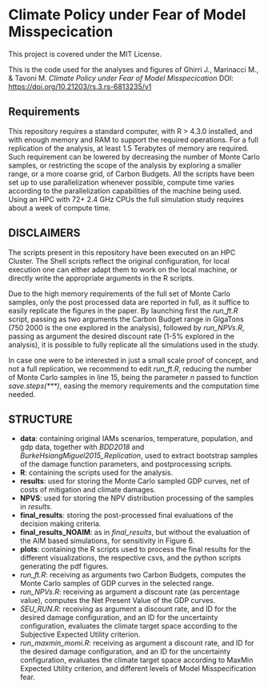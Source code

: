 # Climate Policy under Fear of Model Misspecication
This project is covered under the MIT License.

This is the code used for the analyses and figures of Ghirri J., Marinacci M., & Tavoni M. _Climate Policy under Fear of Model Misspecication_ DOI: https://doi.org/10.21203/rs.3.rs-6813235/v1

## Requirements
This repository requires a standard computer, with R > 4.3.0 installed, and with enough memory and RAM to support the required operations. For a full replication of the analysis, at least 1.5 Terabytes of memory are required. Such requirement can be lowered by decreasing the number of Monte Carlo samples, or restricting the scope of the analysis by exploring a smaller range, or a more coarse grid, of Carbon Budgets.
All the scripts have been set up to use parallelization whenever possible, compute time varies according to the parallelization capabilities of the machine being used. Using an HPC with 72+ 2.4 GHz CPUs the full simulation study requires about a week of compute time.

## DISCLAIMERS
The scripts present in this repository have been executed on an HPC Cluster. The Shell scripts reflect the original configuration, for local execution one can either adapt them to work on the local machine, or directly write the appropriate arguments in the R scripts.

Due to the high memory requirements of the full set of Monte Carlo samples, only the post processed data are reported in full, as it suffice to easily replicate the figures in the paper. 
By launching first the _run_ft.R_ script, passing as two arguments the Carbon Budget range in GigaTons (750 2000 is the one explored in the analysis), followed by _run_NPVs.R_, passing as argument the desired discount rate (1-5% explored in the analysis), it is possible to fully replicate all the simulations used in the study.

In case one were to be interested in just a small scale proof of concept, and not a full replication, we recommend to edit _run_ft.R_, reducing the number of Monte Carlo samples in line 15, being the parameter _n_ passed to function _save.steps(***)_, easing the memory requirements and the computation time needed.

## STRUCTURE
- **data**: containing original IAMs scenarios, temperature, population, and gdp data, together with *BDD2018* and *BurkeHsiangMiguel2015_Replication*, used to extract bootstrap samples of the damage function parameters, and postprocessing scripts.
- **R**: containing the scripts used for the analysis.
- **results**: used for storing the Monte Carlo sampled GDP curves, net of costs of mitigation and climate damages.
- **NPVS**: used for storing the NPV distribution processing of the samples in *results*.
- **final_results**: storing the post-processed final evaluations of the decision making criteria.
- **final_results_NOAIM**: as in *final_results*, but without the evaluation of the AIM based simulations, for sensitivity in Figure 6.
- **plots**: containing the R scripts used to process the final results for the different visualizations, the respective csvs, and the python scripts generating the pdf figures.
- _run_ft.R_: receiving as arguments two Carbon Budgets, computes the Monte Carlo samples of GDP curves in the selected range.
- _run_NPVs.R_: receiving as argument a discount rate (as percentage value), computes the Net Present Value of the GDP curves.
- _SEU_RUN.R_: receiving as argument a discount rate, and ID for the desired damage configuration, and an ID for the uncertainty configuration, evaluates the climate target space according to the Subjective Expected Utility criterion.
- _run_maxmin_momi.R_: receiving as argument a discount rate, and ID for the desired damage configuration, and an ID for the uncertainty configuration, evaluates the climate target space according to MaxMin Expected Utility criterion, and different levels of Model Misspecification fear.
